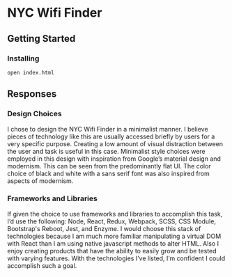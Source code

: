 # NYC Wifi Finder

## Getting Started

### Installing
```
open index.html
```

## Responses


### Design Choices

I chose to design the NYC Wifi Finder in a minimalist manner. I believe pieces of technology like this are usually accessed briefly by users for a very specific purpose. Creating a low amount of visual distraction between the user and task is useful in this case. Minimalist style choices were employed in this design with inspiration from Google’s material design and modernism. This can be seen from the predominantly flat UI. The color choice of black and white with a sans serif font was also inspired from aspects of modernism.

### Frameworks and Libraries

If given the choice to use frameworks and libraries to accomplish this task, I’d use the following: Node, React, Redux, Webpack, SCSS, CSS Module, Bootstrap's Reboot, Jest, and Enzyme. I would choose this stack of technologies because I am much more familiar manipulating a virtual DOM with React than I am using native javascript methods to alter HTML. Also I enjoy creating products that have the ability to easily grow and be tested with varying features. With the technologies I’ve listed, I’m confident I could accomplish such a goal.
